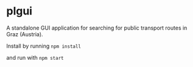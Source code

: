# plgui

A standalone GUI application for searching for public transport routes in Graz (Austria).

Install by running
`npm install`

and run with
`npm start`